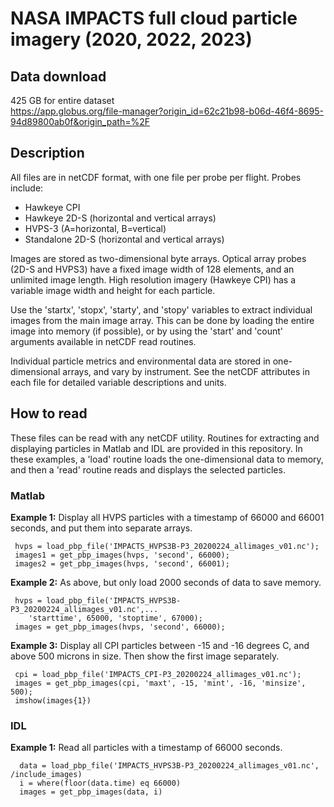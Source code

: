 NASA IMPACTS full cloud particle imagery (2020, 2022, 2023)
===========================================================

## Data download
425 GB for entire dataset  
https://app.globus.org/file-manager?origin_id=62c21b98-b06d-46f4-8695-94d89800ab0f&origin_path=%2F

## Description
All files are in netCDF format, with one file per probe per flight.  Probes include:
   - Hawkeye CPI
   - Hawkeye 2D-S (horizontal and vertical arrays)
   - HVPS-3 (A=horizontal, B=vertical)
   - Standalone 2D-S (horizontal and vertical arrays)  

Images are stored as two-dimensional byte arrays.  Optical array probes (2D-S and HVPS3) have a fixed image width of
128 elements, and an unlimited image length.  High resolution imagery (Hawkeye CPI) has a variable image width and
height for each particle.

Use the 'startx', 'stopx', 'starty', and 'stopy' variables to extract individual images from the main image array.
This can be done by loading the entire image into memory (if possible), or by using the 'start' and 'count' arguments
available in netCDF read routines.

Individual particle metrics and environmental data are stored in one-dimensional arrays, and vary by instrument.  See
the netCDF attributes in each file for detailed variable descriptions and units.


## How to read
These files can be read with any netCDF utility.  Routines for extracting and displaying particles in Matlab and IDL
are provided in this repository.  In these examples, a 'load' routine loads the one-dimensional data to memory, and
then a 'read' routine reads and displays the selected particles.

### Matlab  
  **Example 1:** Display all HVPS particles with a timestamp of 66000 and 66001
  seconds, and put them into separate arrays.

     hvps = load_pbp_file('IMPACTS_HVPS3B-P3_20200224_allimages_v01.nc');
     images1 = get_pbp_images(hvps, 'second', 66000);
     images2 = get_pbp_images(hvps, 'second', 66001);

  **Example 2:** As above, but only load 2000 seconds of data to save memory.
  
     hvps = load_pbp_file('IMPACTS_HVPS3B-P3_20200224_allimages_v01.nc',...
        'starttime', 65000, 'stoptime', 67000);
     images = get_pbp_images(hvps, 'second', 66000);

  **Example 3:** Display all CPI particles between -15 and -16 degrees C, and
  above 500 microns in size.  Then show the first image separately.

     cpi = load_pbp_file('IMPACTS_CPI-P3_20200224_allimages_v01.nc');
     images = get_pbp_images(cpi, 'maxt', -15, 'mint', -16, 'minsize', 500);
     imshow(images{1})


### IDL  
   **Example 1:** Read all particles with a timestamp of 66000 seconds.
   
      data = load_pbp_file('IMPACTS_HVPS3B-P3_20200224_allimages_v01.nc', /include_images)
      i = where(floor(data.time) eq 66000)
      images = get_pbp_images(data, i)
